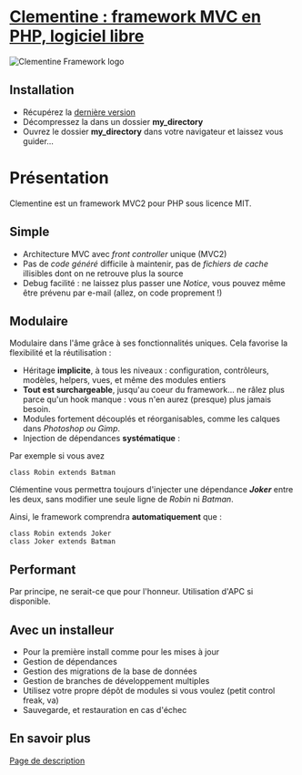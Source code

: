 [Clementine : framework MVC en PHP, logiciel libre](http://clementine.quai13.com/)
===

![Clementine Framework logo](https://pa-de-solminihac.github.io/clementine-framework/logo.jpg)

Installation
---
* Récupérez la [dernière version](http://clementine.quai13.com/repository/clementine-framework/clementine-framework.zip)
* Décompressez la dans un dossier __my_directory__
* Ouvrez le dossier __my_directory__ dans votre navigateur et laissez vous guider...

Présentation
====

Clementine est un framework MVC2 pour PHP sous licence MIT.

Simple
---
* Architecture MVC avec _front controller_ unique (MVC2)
* Pas de _code généré_ difficile à maintenir, pas de _fichiers de cache_ illisibles dont on ne retrouve plus la source
* Debug facilité : ne laissez plus passer une _Notice_, vous pouvez même être prévenu par e-mail (allez, on code proprement !)

Modulaire
---
Modulaire dans l'âme grâce à ses fonctionnalités uniques. Cela favorise la flexibilité et la réutilisation :
* Héritage **implicite**, à tous les niveaux : configuration, contrôleurs, modèles, helpers, vues, et même des modules entiers
* **Tout est surchargeable**, jusqu'au coeur du framework... ne râlez plus parce qu'un hook manque : vous n'en aurez (presque) plus jamais besoin.
* Modules fortement découplés et réorganisables, comme les calques dans _Photoshop ou Gimp_. 
* Injection de dépendances **systématique** :

Par exemple si vous avez

    class Robin extends Batman
    
Clémentine vous permettra toujours d'injecter une dépendance **_Joker_** entre les deux, sans modifier une seule ligne de _Robin_ ni _Batman_.

Ainsi, le framework comprendra **automatiquement** que :

    class Robin extends Joker
    class Joker extends Batman

Performant
---
Par principe, ne serait-ce que pour l'honneur. Utilisation d'APC si disponible.

Avec un installeur
---
* Pour la première install comme pour les mises à jour
* Gestion de dépendances
* Gestion des migrations de la base de données
* Gestion de branches de développement multiples
* Utilisez votre propre dépôt de modules si vous voulez (petit control freak, va)
* Sauvegarde, et restauration en cas d'échec

En savoir plus
---
[Page de description](http://clementine.quai13.com/)
